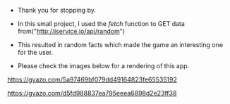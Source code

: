 - Thank you for stopping by.  

- In this small project, I used the _fetch_ function to GET data from("http://jservice.io/api/random")

- This resulted in random facts which made the game an interesting one for the user. 

- Please check the images below for a rendering of this app. 





https://gyazo.com/5a97469bf079dd49164823fe65535192

https://gyazo.com/d5fd988837ea795eeea6898d2e23ff38